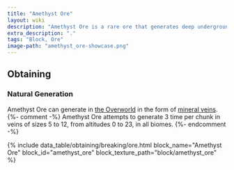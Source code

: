 ```yaml
---
title: "Amethyst Ore"
layout: wiki
description: "Amethyst Ore is a rare ore that generates deep underground and is the only reliable source of Amethyst"
extra_description: "."
tags: "Block, Ore"
image-path: "amethyst_ore-showcase.png"
---
```


## Obtaining
### Natural Generation
Amethyst Ore can generate in [the Overworld](https://minecraft.gamepedia.com/The_Overworld) in the form of [mineral veins](https://minecraft.gamepedia.com/Mineral_vein). {%- comment -%} Amethyst Ore attempts to generate 3 time per chunk in veins of sizes 5 to 12, from altitudes 0 to 23, in all biomes. {%- endcomment -%}

{% include data_table/obtaining/breaking/ore.html block_name="Amethyst Ore" block_id="amethyst_ore" block_texture_path="block/amethyst_ore" %}
